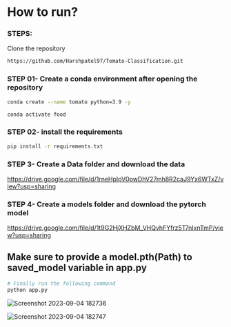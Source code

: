 
# How to run?
### STEPS:

Clone the repository

```bash
https://github.com/Harshpatel97/Tomato-Classification.git
```
### STEP 01- Create a conda environment after opening the repository

```bash
conda create --name tomato python=3.9 -y
```

```bash
conda activate food
```
### STEP 02- install the requirements
```bash
pip install -r requirements.txt
```

### STEP 3- Create a Data folder and download the data

https://drive.google.com/file/d/1rneHpIpV0pwDhV27mh8R2caJ9Yx6WTxZ/view?usp=sharing

### STEP 4- Create a models folder and download the pytorch model

https://drive.google.com/file/d/1t9G2HjXHZbM_VHQvhFYfrz5T7nIxnTmP/view?usp=sharing


## Make sure to provide a model.pth(Path) to saved_model variable in app.py

```bash
# Finally run the following command
python app.py
```

![Screenshot 2023-09-04 182736](https://github.com/Harshpatel97/Tomato-Classification/assets/129877052/909850f2-2984-4348-962c-66a226715335)


![Screenshot 2023-09-04 182747](https://github.com/Harshpatel97/Tomato-Classification/assets/129877052/466e9b88-5a55-4518-8cf9-b701e32535b4)
